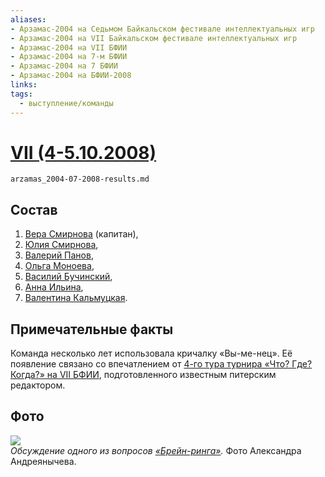 ```yaml
---
aliases:
- Арзамас-2004 на Седьмом Байкальском фестивале интеллектуальных игр
- Арзамас-2004 на VII Байкальском фестивале интеллектуальных игр
- Арзамас-2004 на VII БФИИ
- Арзамас-2004 на 7-м БФИИ
- Арзамас-2004 на 7 БФИИ
- Арзамас-2004 на БФИИ-2008
links:
tags: 
  - выступление/команды
---
```

# [VII (4-5.10.2008)](bfii-07-2008.md) [ ](arzamas_2004.md)

```{.include}
arzamas_2004-07-2008-results.md
```

## Состав

1. [Вера Смирнова](smirnova_vera-07-2008.md) (капитан),
2. [Юлия Смирнова](smirnova_yuliya-07-2008.md),
3. [Валерий Панов](panov-07-2008.md),
4. [Ольга Моноева](monoeva-07-2008.md),
5. [Василий Бучинский](buchinskiy-07-2008.md),
6. [Анна Ильина](iliina_anna-07-2008.md),
7. [Валентина Кальмуцкая](kalmutskaya-07-2008.md).

## Примечательные факты

Команда несколько лет использовала кричалку «Вы-ме-нец». Её появление связано со впечатлением от [4-го тура турнира «Что? Где? Когда?» на VII БФИИ](maingame-07-2008-4.md), подготовленного известным питерским редактором. 

## Фото

![](DSC03555.JPG)<br>*Обсуждение одного из вопросов [«Брейн-ринга»](speedgame-07-2008-old).* Фото Александра Андреянычева.